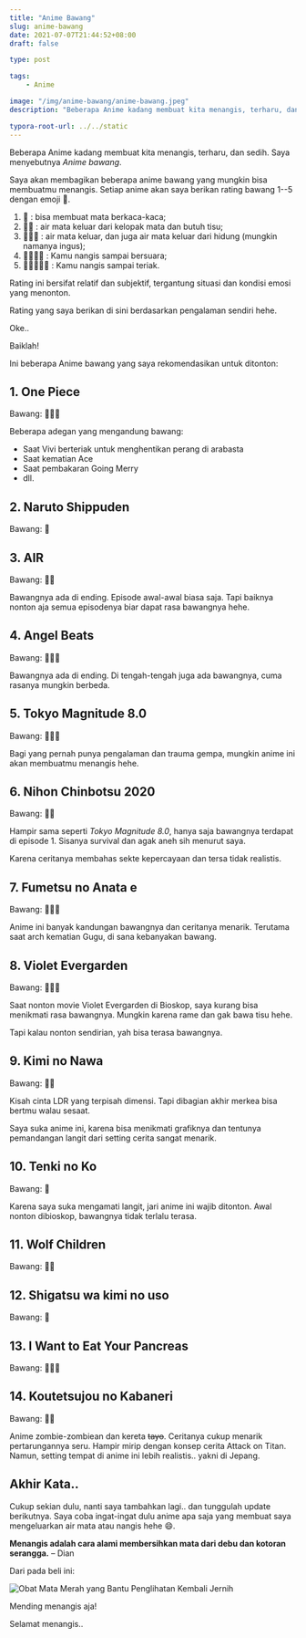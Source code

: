 ```yaml
---
title: "Anime Bawang"
slug: anime-bawang
date: 2021-07-07T21:44:52+08:00
draft: false

type: post

tags:
    - Anime

image: "/img/anime-bawang/anime-bawang.jpeg"
description: "Beberapa Anime kadang membuat kita menangis, terharu, dan sedih. Saya menyebutnya Anime bawang."

typora-root-url: ../../static
---
```


Beberapa Anime kadang membuat kita menangis, terharu, dan sedih.
Saya menyebutnya *Anime bawang*.

Saya akan membagikan beberapa anime bawang yang mungkin bisa membuatmu menangis.
Setiap anime akan saya berikan rating bawang 1--5 dengan emoji 🧅.

1. 🧅 : bisa membuat mata berkaca-kaca;
2. 🧅🧅 : air mata keluar dari kelopak mata dan butuh tisu;
3. 🧅🧅🧅 : air mata keluar, dan juga air mata keluar dari hidung (mungkin namanya ingus);
4. 🧅🧅🧅🧅 : Kamu nangis sampai bersuara;
5. 🧅🧅🧅🧅🧅 : Kamu nangis sampai teriak.

Rating ini bersifat relatif dan subjektif, tergantung situasi dan kondisi emosi yang menonton.

Rating yang saya berikan di sini berdasarkan pengalaman sendiri hehe.

Oke..

Baiklah!

Ini beberapa Anime bawang yang saya rekomendasikan untuk ditonton:

## 1. One Piece

Bawang: 🧅🧅🧅

Beberapa adegan yang mengandung bawang:

- Saat Vivi berteriak untuk menghentikan perang di arabasta
- Saat kematian Ace
- Saat pembakaran Going Merry
- dll.


## 2. Naruto Shippuden

Bawang: 🧅

## 3. AIR

Bawang: 🧅🧅

Bawangnya ada di ending. Episode awal-awal biasa saja. Tapi baiknya nonton
aja semua episodenya biar dapat rasa bawangnya hehe.

## 4. Angel Beats

Bawang: 🧅🧅🧅

Bawangnya ada di ending. Di tengah-tengah juga ada bawangnya, cuma rasanya mungkin berbeda.

## 5. Tokyo Magnitude 8.0

Bawang: 🧅🧅🧅

Bagi yang pernah punya pengalaman dan trauma gempa, mungkin anime ini akan
membuatmu menangis hehe.

## 6. Nihon Chinbotsu 2020

Bawang: 🧅🧅

Hampir sama seperti *Tokyo Magnitude 8.0*, hanya saja bawangnya terdapat di episode 1.
Sisanya survival dan agak aneh sih menurut saya.

Karena ceritanya membahas sekte kepercayaan dan tersa tidak realistis.

## 7. Fumetsu no Anata e

Bawang: 🧅🧅🧅

Anime ini banyak kandungan bawangnya dan ceritanya menarik. Terutama saat
arch kematian Gugu, di sana kebanyakan bawang.

## 8. Violet Evergarden

Bawang: 🧅🧅🧅

Saat nonton movie Violet Evergarden di Bioskop, 
saya kurang bisa menikmati rasa bawangnya. 
Mungkin karena rame dan gak bawa tisu hehe.

Tapi kalau nonton sendirian, yah bisa terasa bawangnya.

## 9. Kimi no Nawa

Bawang: 🧅🧅

Kisah cinta LDR yang terpisah dimensi. Tapi dibagian akhir merkea bisa bertmu
walau sesaat.

Saya suka anime ini, karena bisa menikmati grafiknya dan tentunya pemandangan
langit dari setting cerita sangat menarik.

## 10. Tenki no Ko

Bawang: 🧅

Karena saya suka mengamati langit, jari anime ini wajib ditonton. Awal nonton
dibioskop, bawangnya tidak terlalu terasa.

## 11. Wolf Children

Bawang: 🧅🧅

## 12. Shigatsu wa kimi no uso

Bawang: 🧅

## 13. I Want to Eat Your Pancreas

Bawang: 🧅🧅🧅

## 14. Koutetsujou no Kabaneri

Bawang: 🧅🧅

Anime zombie-zombiean dan kereta ~~tayo~~. Ceritanya cukup menarik pertarungannya
seru. Hampir mirip dengan konsep cerita Attack on Titan. Namun, setting
tempat di anime ini lebih realistis.. yakni di Jepang.

## Akhir Kata..

Cukup sekian dulu, nanti saya tambahkan lagi.. dan tunggulah update berikutnya. 
Saya coba ingat-ingat dulu anime apa saja yang membuat saya mengeluarkan air mata 
atau nangis hehe :smile:.

**Menangis adalah cara alami membersihkan mata dari debu dan kotoran serangga.** – Dian

Dari pada beli ini:

![Obat Mata Merah yang Bantu Penglihatan Kembali Jernih](/img/anime-bawang/obat-mata-merah-yang-efektif-untuk-hilangkan-sakit-mata-1570438331.jpg)

Mending menangis aja!

Selamat menangis..
